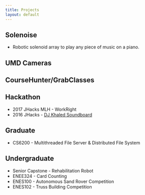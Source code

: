 ```yaml
---
title: Projects
layout: default
---
```


## Solenoise
- Robotic solenoid array to play any piece of music on a piano.

## UMD Cameras

## CourseHunter/GrabClasses

## Hackathon
- 2017 JHacks MLH - WorkRight
- 2016 JHacks - [DJ Khaled Soundboard](jhacks2016/)

## Graduate
- CS6200 - Multithreaded File Server & Distributed File System

## Undergraduate
- Senior Capstone - Rehabilitation Robot
- ENEE324 - Card Counting
- ENES100 - Autonomous Sand Rover Competition
- ENES102 - Truss Building Competition